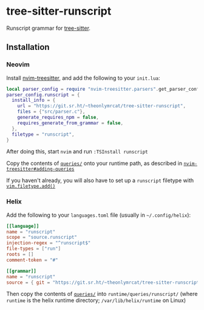 # tree-sitter-runscript

Runscript grammar for [tree-sitter](https://github.com/tree-sitter/tree-sitter).

## Installation

### Neovim

Install [nvim-treesitter](https://github.com/nvim-treesitter/nvim-treesitter), and add the following to your `init.lua`:

```lua
local parser_config = require "nvim-treesitter.parsers".get_parser_configs()
parser_config.runscript = {
  install_info = {
    url = "https://git.sr.ht/~theonlymrcat/tree-sitter-runscript",
    files = {"src/parser.c"},
    generate_requires_npm = false,
    requires_generate_from_grammar = false,
  },
  filetype = "runscript",
}
```

After doing this, start `nvim` and run `:TSInstall runscript`

Copy the contents of [`queries/`](https://git.sr.ht/~theonlymrcat/tree-sitter-runscript/tree/master/item/queries) onto your runtime path, as described in
[`nvim-treesitter#adding-queries`](https://github.com/nvim-treesitter/nvim-treesitter#adding-queries)

If you haven't already, you will also have to set up a `runscript` filetype with [`vim.filetype.add()`](https://neovim.io/doc/user/lua.html#vim.filetype.add())

### Helix

Add the following to your `languages.toml` file (usually in `~/.config/helix`):

```toml
[[language]]
name = "runscript"
scope = "source.runscript"
injection-regex = "^runscript$"
file-types = ["run"]
roots = []
comment-token = "#"

[[grammar]]
name = "runscript"
source = { git = "https://git.sr.ht/~theonlymrcat/tree-sitter-runscript", rev = "49137648f2932637288804d6f83f5b90e177cbca" }
```

Then copy the contents of [`queries/`](https://git.sr.ht/~theonlymrcat/tree-sitter-runscript/tree/master/item/queries) into `runtime/queries/runscript/` (where `runtime` is the helix runtime
directory; `/var/lib/helix/runtime` on Linux)
